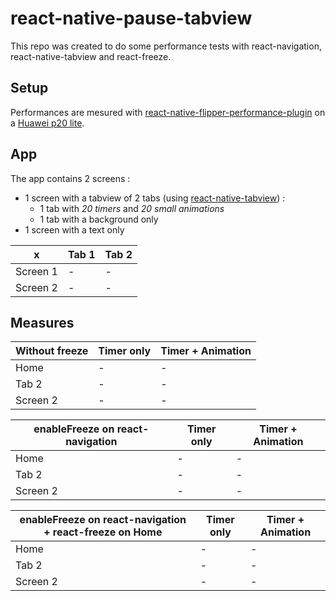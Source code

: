 # react-native-pause-tabview

This repo was created to do some performance tests with react-navigation, react-native-tabview and react-freeze.

<!-- toc -->

## Setup

Performances are mesured with [react-native-flipper-performance-plugin](https://github.com/bamlab/react-native-flipper-performance-monitor) on a [Huawei p20 lite](https://browser.geekbench.com/search?q=huawei+p20+lite).

## App

The app contains 2 screens :

- 1 screen with a tabview of 2 tabs (using [react-native-tabview](https://github.com/satya164/react-native-tab-view)) :
  - 1 tab with _20 timers_ and _20 small animations_
  - 1 tab with a background only
- 1 screen with a text only

| x        | Tab 1 | Tab 2 |
| -------- | ----- | ----- |
| Screen 1 | -     | -     |
| Screen 2 | -     | -     |

## Measures

| Without freeze | Timer only | Timer + Animation |
| -------------- | ---------- | ----------------- |
| Home           | -          | -                 |
| Tab 2          | -          | -                 |
| Screen 2       | -          | -                 |

| enableFreeze on react-navigation | Timer only | Timer + Animation |
| -------------------------------- | ---------- | ----------------- |
| Home                             | -          | -                 |
| Tab 2                            | -          | -                 |
| Screen 2                         | -          | -                 |

| enableFreeze on react-navigation + react-freeze on Home | Timer only | Timer + Animation |
| ------------------------------------------------------- | ---------- | ----------------- |
| Home                                                    | -          | -                 |
| Tab 2                                                   | -          | -                 |
| Screen 2                                                | -          | -                 |
